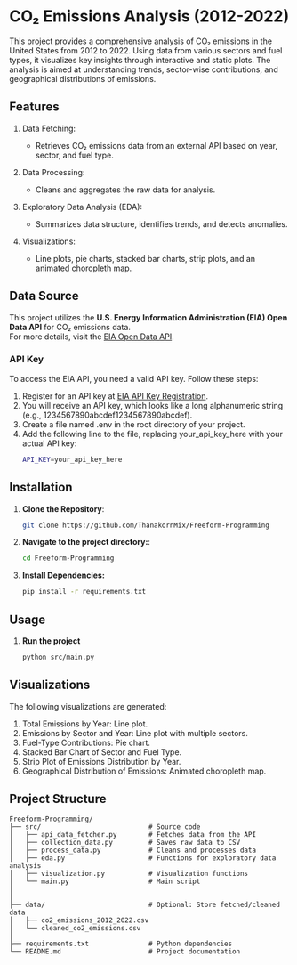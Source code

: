 # CO₂ Emissions Analysis (2012-2022)
This project provides a comprehensive analysis of CO₂ emissions in the United States from 2012 to 2022. Using data from various sectors and fuel types, it visualizes key insights through interactive and static plots. The analysis is aimed at understanding trends, sector-wise contributions, and geographical distributions of emissions.
## Features
1. Data Fetching:
    - Retrieves CO₂ emissions data from an external API based on year, sector, and fuel type.

2. Data Processing:
    - Cleans and aggregates the raw data for analysis.

3. Exploratory Data Analysis (EDA):
    - Summarizes data structure, identifies trends, and detects anomalies.

4. Visualizations:
    - Line plots, pie charts, stacked bar charts, strip plots, and an animated choropleth map.
## Data Source
This project utilizes the **U.S. Energy Information Administration (EIA) Open Data API** for CO₂ emissions data.  
For more details, visit the [EIA Open Data API](https://www.eia.gov/opendata/).

### API Key
To access the EIA API, you need a valid API key. Follow these steps:
1. Register for an API key at [EIA API Key Registration](https://www.eia.gov/opendata/register.php).
2. You will receive an API key, which looks like a long alphanumeric string (e.g., 1234567890abcdef1234567890abcdef).
3. Create a file named .env in the root directory of your project.
4. Add the following line to the file, replacing your_api_key_here with your actual API key:
   ```bash
   API_KEY=your_api_key_here
## Installation
1. **Clone the Repository**:
   ```bash
   git clone https://github.com/ThanakornMix/Freeform-Programming

2. **Navigate to the project directory:**:
    ```bash
    cd Freeform-Programming
3. **Install Dependencies:**
   ```bash
   pip install -r requirements.txt
## Usage
1. **Run the project**
   ```bash
   python src/main.py
## Visualizations
The following visualizations are generated:
1. Total Emissions by Year: Line plot.
2. Emissions by Sector and Year: Line plot with multiple sectors.
3. Fuel-Type Contributions: Pie chart.
4. Stacked Bar Chart of Sector and Fuel Type.
5. Strip Plot of Emissions Distribution by Year.
6. Geographical Distribution of Emissions: Animated choropleth map.
## Project Structure
    Freeform-Programming/
    ├── src/                           # Source code
    │   ├── api_data_fetcher.py        # Fetches data from the API
    │   ├── collection_data.py         # Saves raw data to CSV
    │   ├── process_data.py            # Cleans and processes data
    │   ├── eda.py                     # Functions for exploratory data analysis
    │   ├── visualization.py           # Visualization functions
    │   └── main.py                    # Main script
    │   
    │
    ├── data/                          # Optional: Store fetched/cleaned data
    │   ├── co2_emissions_2012_2022.csv
    │   └── cleaned_co2_emissions.csv
    │
    ├── requirements.txt               # Python dependencies
    └── README.md                      # Project documentation

